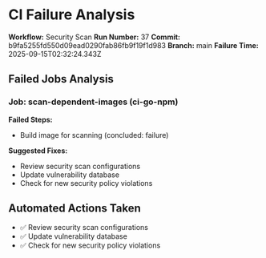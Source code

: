 # CI Failure Analysis

**Workflow:** Security Scan
**Run Number:** 37
**Commit:** b9fa5255fd550d09ead0290fab86fb9f19f1d983
**Branch:** main
**Failure Time:** 2025-09-15T02:32:24.343Z

## Failed Jobs Analysis

### Job: scan-dependent-images (ci-go-npm)
**Failed Steps:**
- Build image for scanning (concluded: failure)

**Suggested Fixes:**
- Review security scan configurations
- Update vulnerability database
- Check for new security policy violations

## Automated Actions Taken
- ✅ Review security scan configurations
- ✅ Update vulnerability database
- ✅ Check for new security policy violations
